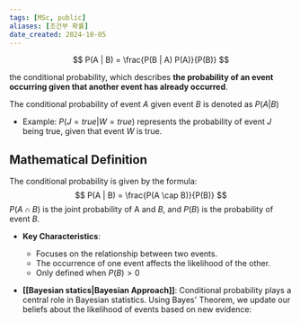 ```yaml
---
tags: [MSc, public]
aliases: [조건부 확률]
date_created: 2024-10-05
---
```

$$
P(A | B) = \frac{P(B | A) P(A)}{P(B)}
$$

the conditional probability, which describes **the probability of an event occurring given that another event has already occurred**.

The conditional probability of event $A$ given event $B$ is denoted as $P(A | B)$
- Example: $P(J = true | W = true)$ represents the probability of event $J$ being true, given that event $W$ is true.
## **Mathematical Definition**
The conditional probability is given by the formula:
 $$
 P(A | B) = \frac{P(A \cap B)}{P(B)}
 $$
 $P(A \cap B)$ is the joint probability of A and $B$, and $P(B)$ is the probability of event $B$.


- **Key Characteristics**:
	- Focuses on the relationship between two events.
	- The occurrence of one event affects the likelihood of the other.
	- Only defined when $P(B) > 0$

- **[[Bayesian statics|Bayesian Approach]]**: Conditional probability plays a central role in Bayesian statistics. Using Bayes' Theorem, we update our beliefs about the likelihood of events based on new evidence:
